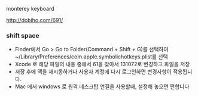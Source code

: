 
monterey keyboard 

http://dobiho.com/691/


### shift space 
- Finder에서 Go > Go to Folder(Command + Shift + G)를 선택하여 ~/Library/Preferences/com.apple.symbolichotkeys.plist를 선택
- Xcode 로 해당 파일의 내용 중에서 <key>61</key>을 찾아서 <integer>131072</integer>로 변경하고 파일을 저장
- 저장 후에 맥을 재시동하거나 사용자 계정에 다시 로그인하면 변경사항이 적용됩니다.
- Mac 에서 windows 로 원격 데스크탑 연결을 사용할때, 설정해 놓으면 편합니다 
